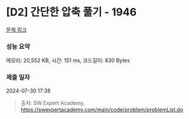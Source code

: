 # [D2] 간단한 압축 풀기 - 1946 

[문제 링크](https://swexpertacademy.com/main/code/problem/problemDetail.do?contestProbId=AV5PmkDKAOMDFAUq) 

### 성능 요약

메모리: 20,552 KB, 시간: 151 ms, 코드길이: 830 Bytes

### 제출 일자

2024-07-30 17:38



> 출처: SW Expert Academy, https://swexpertacademy.com/main/code/problem/problemList.do